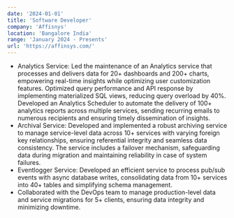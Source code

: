 ```yaml
---
date: '2024-01-01'
title: 'Software Developer'
company: 'Affisnys'
location: 'Bangalore India'
range: 'January 2024 - Presents'
url: 'https://affinsys.com/'
---
```


- Analytics Service: Led the maintenance of an Analytics service that processes and delivers data for 20+ dashboards and 200+ charts, empowering real-time insights while optimizing user customization features. Optimized query performance and API response by implementing materialized SQL views, reducing query overload by 40%. Developed an Analytics Scheduler to automate the delivery of 100+ analytics reports across multiple services, sending recurring emails to numerous recipients and ensuring timely dissemination of insights.
- Archival Service: Developed and implemented a robust archiving service to manage service-level data across 10+ services with varying foreign key relationships, ensuring referential integrity and seamless data consistency. The service includes a failover mechanism, safeguarding data during migration and maintaining reliability in case of system failures.
- Eventlogger Service: Developed an efficient service to process pub/sub events with async database writes, consolidating data from 10+ services into 40+ tables and simplifying schema management.
- Collaborated with the DevOps team to manage production-level data and service migrations for 5+ clients, ensuring data integrity and minimizing downtime.